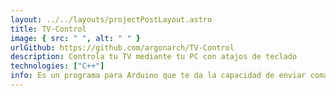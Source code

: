 ```yaml
---
layout: ../../layouts/projectPostLayout.astro
title: TV-Control
image: { src: " ", alt: " " }
urlGithub: https://github.com/argonarch/TV-Control
description: Controla tu TV mediante tu PC con atajos de teclado
technologies: ["C++"]
info: Es un programa para Arduino que te da la capacidad de enviar comandos IR desde tu pc hacia tu television, funcionando como un control remoto integrado
---
```

